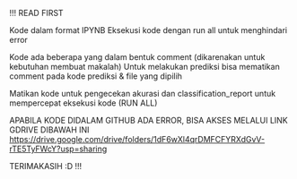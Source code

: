 !!!
READ FIRST

Kode dalam format IPYNB
Eksekusi kode dengan run all untuk menghindari error 

Kode ada beberapa yang dalam bentuk comment (dikarenakan untuk kebutuhan membuat makalah)
Untuk melakukan prediksi bisa mematikan comment pada kode prediksi & file yang dipilih

Matikan kode untuk pengecekan akurasi dan classification_report untuk mempercepat eksekusi kode (RUN ALL)

APABILA KODE DIDALAM GITHUB ADA ERROR, BISA AKSES MELALUI LINK GDRIVE DIBAWAH INI
https://drive.google.com/drive/folders/1dF6wXl4qrDMFCFYRXdGvV-rTE5TyFWcY?usp=sharing

TERIMAKASIH :D
!!!
